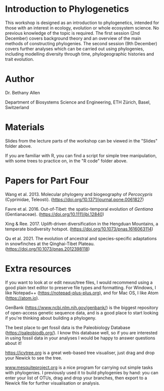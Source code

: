 # Introduction to Phylogenetics

This workshop is designed as an introduction to phylogenetics, intended for those with an interest in ecology, evolution or whole ecosystem science. No previous knowledge of the topic is required. The first session (2nd December) covers background theory and an overview of the main methods of constructing phylogenies. The second session (9th December) covers further analyses which can be carried out using phylogenies, including modelling diversity through time, phylogeographic histories and trait evolution.

# Author

Dr. Bethany Allen

Department of Biosystems Science and Engineering, ETH Zürich, Basel, Switzerland

# Materials

Slides from the lecture parts of the workshop can be viewed in the "Slides" folder above.

If you are familiar with R, you can find a script for simple tree manipulation, with some trees to practice on, in the "R code" folder above.

# Papers for Part Four

Wang et al. 2013. Molecular phylogeny and biogeography of _Percocypris_ (Cyprinidae, Teleosti). (https://doi.org/10.1371/journal.pone.0061827)

Favre et al. 2016. Out-of-Tibet: the spatio-temporal evolution of _Gentiana_ (Gentianaceae). (https://doi.org/10.1111/jbi.12840)

Xing & Ree. 2017. Uplift-driven diversification in the Hengduan Mountains, a temperate biodiversity hotspot. (https://doi.org/10.1073/pnas.1616063114)

Qu et al. 2021. The evolution of ancestral and species-specific adaptations in snowfinches at the Qinghai-Tibet Plateau. (https://doi.org/10.1073/pnas.2012398118)

# Extra resources

If you want to look at or edit nexus/tree files, I would recommend using a good plain text editor to preserve file types and formatting. For Windows, I like Notepad++ (https://notepad-plus-plus.org), and for Mac OS, I like Atom (https://atom.io).

GenBank (https://www.ncbi.nlm.nih.gov/genbank/) is the biggest repository of open-access genetic sequence data, and is a good place to start looking if you're thinking about building a phylogeny.

The best place to get fossil data is the Paleobiology Database (https://paleobiodb.org/). I know this database well, so if you are interested in using fossil data in your analyses I would be happy to answer questions about it!

https://icytree.org is a great web-based tree visualiser, just drag and drop your Newick to see the tree.

www.mesquiteproject.org is a nice program for carrying out simple tasks with phylogenies. I previously used it to build phylogenies by hand: you can enter your list of OTUs, drag and drop your branches, then export to a Newick file for further visualisation or analysis.
